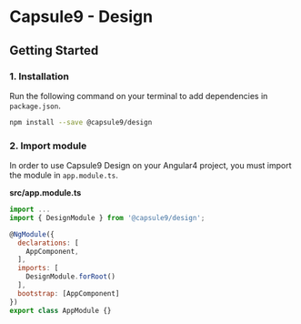 # Capsule9 - Design

## Getting Started

### 1. Installation

Run the following command on your terminal to add dependencies in
 `package.json`.

```bash
npm install --save @capsule9/design
```

### 2. Import module

In order to use Capsule9 Design on your Angular4 project, you must import the module in `app.module.ts`.

**src/app.module.ts**

``` javascript
import ...
import { DesignModule } from '@capsule9/design';

@NgModule({
  declarations: [
    AppComponent,
  ],
  imports: [
    DesignModule.forRoot()
  ],
  bootstrap: [AppComponent]
})
export class AppModule {}
```
